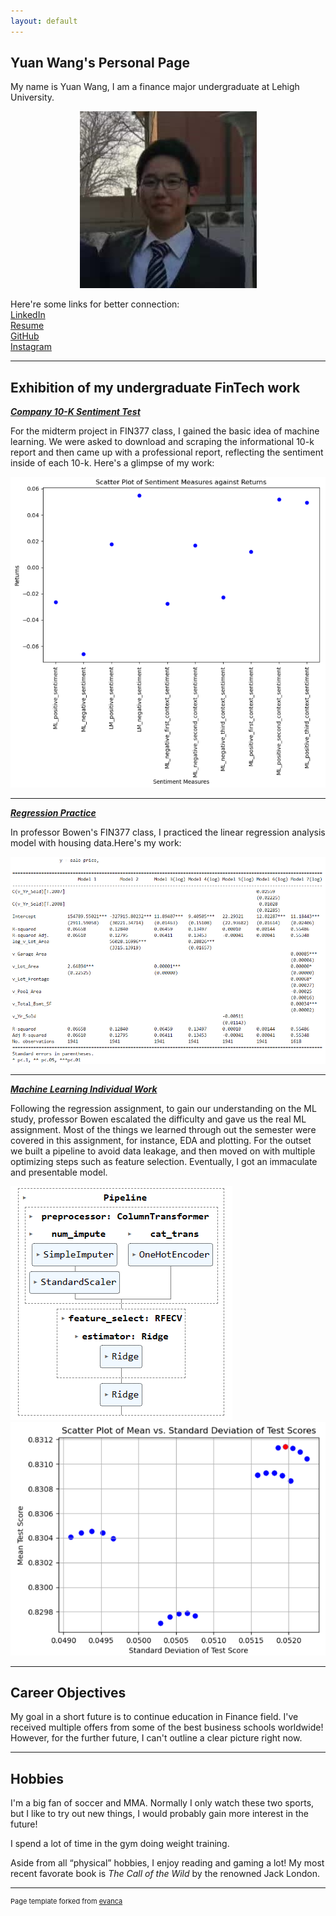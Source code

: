 ```yaml
---
layout: default
---
```


## Yuan Wang's Personal Page

My name is Yuan Wang, I am a finance major undergraduate at Lehigh University.

<!-- Upload your own photo and change the path -->

<p style="text-align:center;">
  <img src="images/Pfp.jpg">
</p>
Here're some links for better connection:
<br>
<a href="https://www.linkedin.com/in/yuan-wang2002/">LinkedIn</a>
<br>
<a href="pdf/Yuan Wang_CV.pdf">Resume</a>
<br>
<a href="https://github.com/Saintwy6">GitHub</a>
<br>
<a href="https://www.instagram.com/iamyuanwang4realnotscam/">Instagram</a>

---

## Exhibition of my undergraduate FinTech work

<!-- You can link to other websites, PDFs in this repo, and other pages in this repo -->

_**[Company 10-K Sentiment Test](pdf/report.pdf)**_

For the midterm project in FIN377 class, I gained the basic idea of machine learning. We were asked to download and scraping the informational 10-k report and then came up with a professional report, reflecting the sentiment inside of each 10-k. Here's a glimpse of my work:

<img src="images/972de6d2f61313c954ae23bd45b6daf.png"/>

---

_**[Regression Practice](pdf/regression.pdf)**_

In professor Bowen's FIN377 class, I practiced the linear regression analysis model with housing data.Here's my work:

<img src="images/8e3358e0e2ecd3733a13b222e4b92ab.png"/>

---

_**[Machine Learning Individual Work](pdf/ML.pdf)**_

Following the regression assignment, to gain our understanding on the ML study, professor Bowen escalated the difficulty and gave us the real ML assignment. Most of the things we learned through out the semester were covered in this assignment, for instance, EDA and plotting. For the outset we built a pipeline to avoid data leakage, and then moved on with multiple optimizing steps such as feature selection. Eventually, I got an immaculate and presentable model.

<img src="images/pipeline.png"/>

<img src="images/optimal model.png"/>

---

## Career Objectives

My goal in a short future is to continue education in Finance field. I've received multiple offers from some of the best business schools worldwide! However, for the further future, I can't outline a clear picture right now.

---

## Hobbies

I'm a big fan of soccer and MMA. Normally I only watch these two sports, but I like to try out new things, I would probably gain more interest in the future!

I spend a lot of time in the gym doing weight training.

Aside from all “physical” hobbies, I enjoy reading and gaming a lot! My most recent favorate book is *The Call of the Wild* by the renowned Jack London.

---
<p style="font-size:11px">Page template forked from <a href="https://github.com/evanca/quick-portfolio">evanca</a></p>
<!-- Remove above link if you don't want to attibute -->
